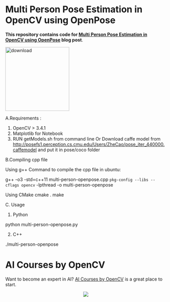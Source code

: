 # Multi Person Pose Estimation in OpenCV using OpenPose

**This repository contains code for [Multi Person Pose Estimation in OpenCV using OpenPose](https://www.learnopencv.com/multi-person-pose-estimation-in-opencv-using-openpose) blog post**.

[<img src="https://learnopencv.com/wp-content/uploads/2022/07/download-button-e1657285155454.png" alt="download" width="200">](https://www.dropbox.com/sh/wekj1ybydke70rw/AAAZDGuEqYuU_FC-26LkSQIfa?dl=1)

A.Requirements : 
1. OpenCV > 3.4.1
2. Matplotlib for Notebook
3. RUN getModels.sh from command line Or Download caffe model from http://posefs1.perception.cs.cmu.edu/Users/ZheCao/pose_iter_440000.caffemodel and put it in pose/coco folder


B.Compiling cpp file

Using g++
Command to compile the cpp file in ubuntu:

g++ -o3 -std=c++11 multi-person-openpose.cpp `pkg-config --libs --cflags opencv` -lpthread -o multi-person-openpose

Using CMake
cmake .
make

C. Usage
1. Python

python multi-person-openpose.py

2. C++

./multi-person-openpose


# AI Courses by OpenCV

Want to become an expert in AI? [AI Courses by OpenCV](https://opencv.org/courses/) is a great place to start. 

<a href="https://opencv.org/courses/">
<p align="center"> 
<img src="https://www.learnopencv.com/wp-content/uploads/2020/04/AI-Courses-By-OpenCV-Github.png">
</p>
</a>


